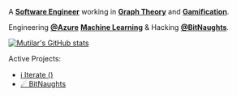 A [**Software Engineer**](https://en.wikipedia.org/wiki/Software_engineering) working in [**Graph Theory**](https://en.wikipedia.org/wiki/Graph_theory) and  [**Gamification**](https://en.wikipedia.org/wiki/Gamification).

Engineering [**@Azure**](https://github.com/azure) [**Machine Learning**](https://azure.microsoft.com/en-us/services/machine-learning/) & Hacking [**@BitNaughts**](https://github.com/bitnaughts).

[![Mutilar's GitHub stats](https://github-readme-stats.vercel.app/api?username=Mutilar)](https://github.com/Mutilar)

Active Projects:
- [ℹ️ Iterate ()](https://brianhungerman.com/Iterate)
- [☄ BitNaughts](https://bitnaughts.io/)
